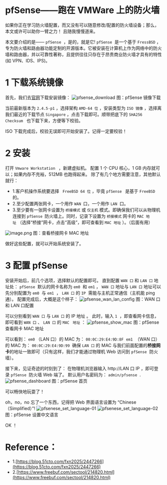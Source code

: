 # pfSense——跑在 VMWare 上的防火墙

如果你正在学习防火墙配置，而又没有可以随意修改/配置的防火墙设备；那么，本文或许可以助你一臂之力！
且随我慢慢道来。


本文要介绍的是—— `pfSense`  ，是的，就是它!
`pfSense`  是一个基于 `FressBSD` ，专为防火墙和路由器功能定制的开源版本。它被安装在计算机上作为网络中的防火墙和路由器，并以可靠性著称，且提供往往只存在于昂贵商业防火墙才具有的特性(如 VPN、IDS、IPS)。


# 1 下载系统镜像
首先，我们去[官网](https://www.pfsense.org/download/)下载安装镜像：
![pfsense_download](http://cdn.talkaboutos.top/pfsense_download.png)
图：pfSense 镜像下载


当前最新版本为 `2.4.5-p1` ，选择架构 `AMD-64 位` ，安装类型为 `ISO 镜像` ，选择离我们最近的下载节点 `Singapore` ，点击下载即可。顺带把底下的 `SHA256 Checksum ` 也下载下来，方便等下校验。


ISO 下载完成后，校验无误即可开始安装了。记得一定要校验！


# 2 安装
打开 `Vmware Workstation ` ，新建虚拟机。
配置 1 个 CPU 核心，1 GB 内存就可以；如果内存不充裕，512MB 也跑得起来。
除了有几个地方需要注意，其他默认就行：

- 1.客户机操作系统要选择 ` FreeBSD 64 位` ，毕竟 `pfSense ` 是基于 `FreeBSD`  的。
- 2.至少配置两张网卡，一个用作 `WAN `口，一个用作 `LAN`  口。
- 3.至少要有一张网卡设置为 `桥接模式` 或 `仅主机` 模式。即确保我们可以从物理机连接到 `pfSense `防火墙上。同时，记录下设置为 `桥接模式` 网卡的 `MAC 地址` （选择“桥接”网卡，点击“高级”，即可查看到 `MAC 地址` ）。（后面有用）

![image.png](https://cdn.nlark.com/yuque/0/2020/png/148899/1607957745409-47c9db7b-e4f5-4823-94b9-2a73bc979ea5.png)
图：查看桥接网卡 MAC 地址


做好这些配置，就可以开始系统安装了。


# 3 配置 pfSense
安装开始后，前几个选项，选择默认的配置即可。
直到配置 `WAN 口` 和 `LAN 口` 地址处：
`pfSense`  默认的网卡名称为 `em0`  和 `em1` ， `WAN 口` 地址与 `LAN 口` 地址可以先分别配置为 `em0`  与 `em1`  ， `LAN 口` 的  `IP`  需能与主机正常通信（主机能 ping 通）。
配置完成后，大概是这个样子：
![pfsense_wan_lan_config](http://cdn.talkaboutos.top/pfsense_wan_lan_config.png)
图：WAN 口和 LAN 口配置


可以分别看到 `WAN 口` 与 `LAN 口` 的 IP 地址 。
此时，输入 `1`  ，即查看网卡信息，即可看到 `WAN 口` 、 `LAN 口` 的 `MAC` ` 地址` ：
![pfsense_show_mac](http://cdn.talkaboutos.top/pfsense_show_mac.png)
图：pfSense 查看网卡 MAC 地址


可以看到：
`em0` （LAN 口）的 MAC 为： `00:0C:29:E4:9D:8F` 
`em1`  （WAN 口）的 MAC 为： `00:0C:29:E4:9D:99` 
确保 `LAN 口` 的 MAC 与我们前面配置的**桥接网卡**的地址一致即可（只有这样，我们才能通过物理机 Web 访问到 `pfSense`  防火墙）。


接下来，见证奇迹的时刻到了：
在物理机浏览器输入 http://LAN 口 IP ，即可登录 `pfSense`  防火墙 Web 端了。
默认用户名密码为： `admin/pfsense`  .
![pfsense_dashboard](http://cdn.talkaboutos.top/pfsense_dashboard.png)
图：pfSense 首页


可以畅快地玩耍了！


oh，no，no
忘了一个东西，记得把 Web 界面语言设置为 “Chinese （Simplified）”!
![pfsenese_set_language-01](http://cdn.talkaboutos.top/pfsenese_set_language-01.png)
![pfsenese_set_language-02](http://cdn.talkaboutos.top/pfsenese_set_language-02.png)
图：pfSense 设置中文语言


OK ！


# Reference：

- 1.[https://blog.51cto.com/fxn2025/2447266](https://blog.51cto.com/fxn2025/2447266)
- 2.[https://www.freebuf.com/sectool/214820.html](https://www.freebuf.com/sectool/214820.html)
